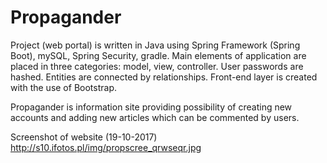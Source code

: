 # Propagander
Project (web portal) is written in Java using Spring Framework (Spring Boot), mySQL, Spring Security, gradle.
Main elements of application are placed in three categories: model, view, controller. User passwords are hashed.
Entities are connected by relationships.
Front-end layer is created with the use of Bootstrap.

Propagander is information site providing possibility of creating new accounts and adding new articles which can be commented by users.

Screenshot of website (19-10-2017)
http://s10.ifotos.pl/img/propscree_qrwseqr.jpg